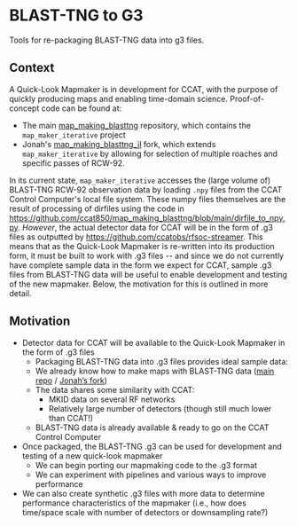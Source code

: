 # BLAST-TNG to G3
Tools for re-packaging BLAST-TNG data into g3 files.

## Context

A Quick-Look Mapmaker is in development for CCAT, with the purpose of quickly producing maps and enabling time-domain science. Proof-of-concept code can be found at:
- The main [map_making_blasttng](https://github.com/ccat850/map_making_blasttng) repository, which contains the ``map_maker_iterative`` project
- Jonah's [map_making_blasttng_jl](https://github.com/jonahjlee/map_making_blasttng_jl) fork, which extends ``map_maker_iterative`` by allowing for selection of multiple roaches and specific passes of RCW-92.

In its current state, ``map_maker_iterative`` accesses the (large volume of) BLAST-TNG RCW-92 observation data by loading ``.npy`` files from the CCAT Control Computer's local file system. These numpy files themselves are the result of processing of dirfiles using the code in https://github.com/ccat850/map_making_blasttng/blob/main/dirfile_to_npy.py. _However_, the actual detector data for CCAT will be in the form of .g3 files as outputted by https://github.com/ccatobs/rfsoc-streamer. This means that as the Quick-Look Mapmaker is re-written into its production form, it must be built to work with .g3 files -- and since we do not currently have complete sample data in the form we expect for CCAT, sample .g3 files from BLAST-TNG data will be useful to enable development and testing of the new mapmaker. Below, the motivation for this is outlined in more detail.

## Motivation

- Detector data for CCAT will be available to the Quick-Look Mapmaker in the form of .g3 files
  - Packaging BLAST-TNG data into .g3 files provides ideal sample data:
  - We already know how to make maps with BLAST-TNG data ([main repo](https://github.com/ccat850/map_making_blasttng) / [Jonah’s fork](https://github.com/jonahjlee/map_making_blasttng_jl))
  - The data shares some similarity with CCAT:
    - MKID data on several RF networks
    - Relatively large number of detectors (though still much lower than CCAT!)
  - BLAST-TNG data is already available & ready to go on the CCAT Control Computer
- Once packaged, the BLAST-TNG .g3 can be used for development and testing of a new quick-look mapmaker
  - We can begin porting our mapmaking code to the .g3 format
  - We can experiment with pipelines and various ways to improve performance
- We can also create synthetic .g3 files with more data to determine performance characteristics of the mapmaker (i.e., how does time/space scale with number of detectors or downsampling rate?)
